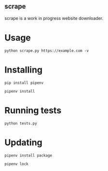 scrape
------
scrape is a work in progress website downloader.


Usage
=====
```
python scrape.py https://example.com -v
```


Installing
==========
```
pip install pipenv
```
```
pipenv install
```


Running tests
=============
```
python tests.py
```


Updating
========
```
pipenv install package
```
```
pipenv lock
```
